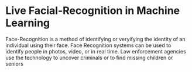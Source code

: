 # Live Facial-Recognition in Machine Learning

Face-Recognition is a method of identifying or veryifying the identity of an individual using their face.
Face Recognition systems can be used to identify people in photos, video, or in real time.
Law enforcement agencies use the technology to uncover criminals or to find missing children or seniors
